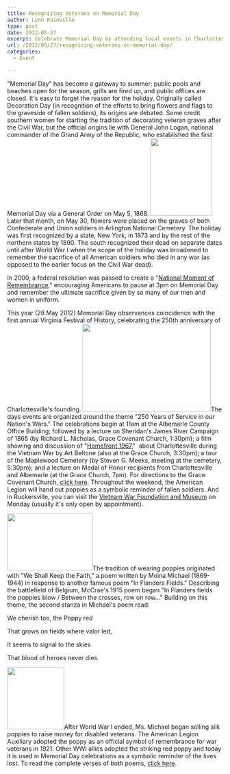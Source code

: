 ```yaml
---
title: Recognizing Veterans on Memorial Day
author: Lynn Rainville
type: post
date: 2012-05-27
excerpt: Celebrate Memorial Day by attending local events in Charlottesville on May 28, 2012....
url: /2012/05/27/recognizing-veterans-on-memorial-day/
categories:
  - Event

---
```

"Memorial Day" has become a gateway to summer: public pools and beaches open for the season, grills are fired up, and public offices are closed. It's easy to forget the reason for the holiday. Originally called Decoration Day (in recognition of the efforts to bring flowers and flags to the graveside of fallen soldiers), its origins are debated. Some credit southern women for starting the tradition of decorating veteran graves after the Civil War, but the official origins lie with General John Logan, national commander of the Grand Army of the Republic, who established the first Memorial Day via a General Order on May 5, 1868. [<img   src="/media/2012/05/memday_flags.jpg" alt="" width="144" height="181" />][1]Later that month, on May 30, flowers were placed on the graves of both Confederate and Union soldiers in Arlington National Cemetery. The holiday was first recognized by a state, New York, in 1873 and by the rest of the northern states by 1890. The south recognized their dead on separate dates until after World War I when the scope of the holiday was broadened to remember the sacrifice of all American soldiers who died in any war (as opposed to the earlier focus on the Civil War dead).

In 2000, a federal resolution was passed to create a "[National Moment of Remembrance][2]," encouraging Americans to pause at 3pm on Memorial Day and remember the ultimate sacrifice given by so many of our men and women in uniform.

This year (28 May 2012) Memorial Day observances coincidence with the first annual Virginia Festival of History, celebrating the 250th anniversary of Charlottesville's founding. [<img   src="/media/2012/05/memday_homefront1967-300x205.jpg" alt="" width="300" height="205" />][3]The days events are organized around the theme "250 Years of Service in our Nation's Wars." The celebrations begin at 11am at the Albemarle County Office Building; followed by a lecture on Sheridan's James River Campaign of 1865 (by Richard L. Nicholas, Grace Covenant Church, 1:30pm); a film showing and discussion of "[Homefront 1967][4],"  about Charlottesville during the Vietnam War by Art Beltone (also at the Grace Church, 3:30pm); a tour of the Maplewood Cemetery (by Steven G. Meeks, meeting at the cemetery, 5:30pm); and a lecture on Medal of Honor recipients from Charlottesville and Albemarle (at the Grace Church, 7pm). For directions to the Grace Covenant Church, [click here][5]. Throughout the weekend, the American Legion will hand out poppies as a symbolic reminder of fallen soldiers. And in Ruckersville, you can visit the [<span id="storyText" >Vietnam War Foundation and Museum</span>][6] <span id="storyText" >on Monday (usually it's only open by appointment).</span>[<span id="storyText" ><br /> </span>][6]

[<img   src="/media/2012/05/memday_poppies1.jpg" alt="" width="200" height="133" />][7]The tradition of wearing poppies originated with "We Shall Keep the Faith," a poem written by Moina Michael (1869-1944) in response to another famous poem "In Flanders Fields." Describing the battlefield of Belgium, McCrae's 1915 poem began "In Flanders fields the poppies blow / Between the crosses, row on row&#8230;" Building on this theme, the second stanza in Michael's poem read:

We cherish too, the Poppy red
  
That grows on fields where valor led,
  
It seems to signal to the skies
  
That blood of heroes never dies.

[<img   src="/media/2012/05/memday_poppy.jpg" alt="" width="133" height="144" />][8]After World War I ended, Ms. Michael began selling silk poppies to raise money for disabled veterans. The American Legion Auxiliary adopted the poppy as an official symbol of remembrance for war veterans in 1921. Other WWI allies adopted the striking red poppy and today it is used in Memorial Day celebrations as a symbolic reminder of the lives lost. To read the complete verses of both poems, [click here][9].

 [1]: /media/2012/05/memday_flags.jpg
 [2]: http://clinton4.nara.gov/remembrance/
 [3]: /media/2012/05/memday_homefront1967.jpg
 [4]: http://www2.dailyprogress.com/lifestyles/cdp-lifestyles/2008/mar/30/home_film_is_reminder_of_old_days-ar-86095/
 [5]: http://www.gracecov.com/contact.html
 [6]: http://www.vietnamwarfoundation.org/
 [7]: /media/2012/05/memday_poppies1.jpg
 [8]: /media/2012/05/memday_poppy.jpg
 [9]: http://www.nbc-links.com/miscellaneous/FlandersField.html

